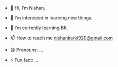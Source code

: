- 👋 Hi, I’m Nishan.
- 👀 I’m interested in learning new things.
- 🌱 I’m currently learning BIt.
  
- 📫 How to reach me nishankarki920@gmail.com
- 😄 Pronouns: ...
- ⚡ Fun fact: ...

<!---
Nishann7/Nishann7 is a ✨ special ✨ repository because its `README.md` (this file) appears on your GitHub profile.
You can click the Preview link to take a look at your changes.
--->
